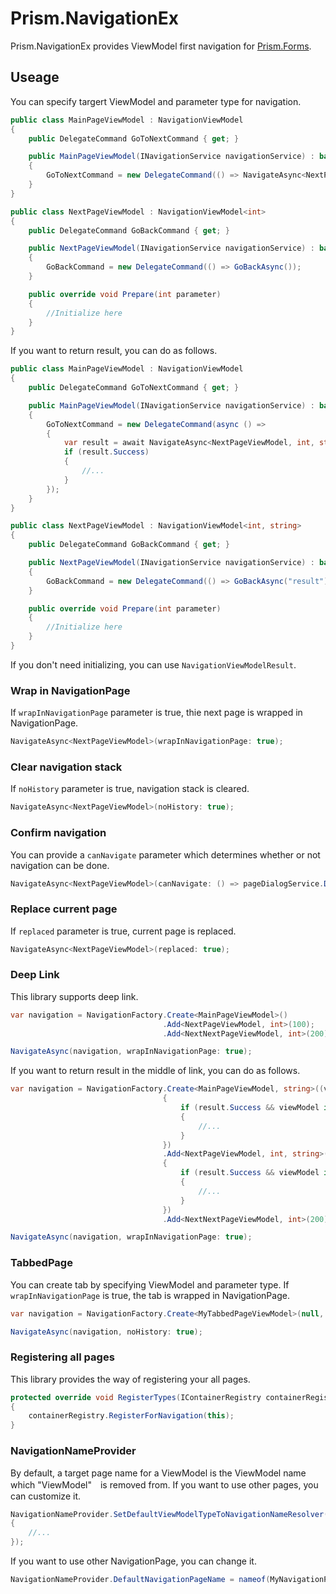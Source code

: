 # Prism.NavigationEx
Prism.NavigationEx provides ViewModel first navigation for [Prism.Forms](https://github.com/PrismLibrary/Prism).

## Useage
You can specify targert ViewModel and parameter type for navigation.
```C#
public class MainPageViewModel : NavigationViewModel
{
    public DelegateCommand GoToNextCommand { get; }

    public MainPageViewModel(INavigationService navigationService) : base(navigationService)
    {
        GoToNextCommand = new DelegateCommand(() => NavigateAsync<NextPageViewModel, int>(100));
    }
}

public class NextPageViewModel : NavigationViewModel<int>
{
    public DelegateCommand GoBackCommand { get; }

    public NextPageViewModel(INavigationService navigationService) : base(navigationService)
    {
        GoBackCommand = new DelegateCommand(() => GoBackAsync());
    }

    public override void Prepare(int parameter)
    {
        //Initialize here
    }
}
```

If you want to return result, you can do as follows.
```C#
public class MainPageViewModel : NavigationViewModel
{
    public DelegateCommand GoToNextCommand { get; }

    public MainPageViewModel(INavigationService navigationService) : base(navigationService)
    {
        GoToNextCommand = new DelegateCommand(async () =>
        {
            var result = await NavigateAsync<NextPageViewModel, int, string>(100);
            if (result.Success)
            {
                //...
            }
        });
    }
}

public class NextPageViewModel : NavigationViewModel<int, string>
{
    public DelegateCommand GoBackCommand { get; }

    public NextPageViewModel(INavigationService navigationService) : base(navigationService)
    {
        GoBackCommand = new DelegateCommand(() => GoBackAsync("result"));
    }

    public override void Prepare(int parameter)
    {
        //Initialize here
    }
}
```
If you don't need initializing, you can use `NavigationViewModelResult`.

### Wrap in NavigationPage
If `wrapInNavigationPage` parameter is true, thie next page is wrapped in NavigationPage.
```C#
NavigateAsync<NextPageViewModel>(wrapInNavigationPage: true);
```

### Clear navigation stack
If `noHistory` parameter is true, navigation stack is cleared.
```C#
NavigateAsync<NextPageViewModel>(noHistory: true);
```

### Confirm navigation
You can provide a `canNavigate` parameter which determines whether or not navigation can be done.
```C#
NavigateAsync<NextPageViewModel>(canNavigate: () => pageDialogService.DisplayAlertAsync("title", "message", "OK", "Cancel");
```

### Replace current page
If `replaced` parameter is true, current page is replaced.
```C#
NavigateAsync<NextPageViewModel>(replaced: true);
```

### Deep Link
This library supports deep link.
```C#
var navigation = NavigationFactory.Create<MainPageViewModel>()
                                  .Add<NextPageViewModel, int>(100);
                                  .Add<NextNextPageViewModel, int>(200);

NavigateAsync(navigation, wrapInNavigationPage: true);
```

If you want to return result in the middle of link, you can do as follows. 
```C#
var navigation = NavigationFactory.Create<MainPageViewModel, string>((viewModel, result) => 
                                  {
                                      if (result.Success && viewModel is MainPageViewModel mainPageViewModel)
                                      {
                                          //...
                                      }
                                  })
                                  .Add<NextPageViewModel, int, string>(100, (viewModel, result) => 
                                  {
                                      if (result.Success && viewModel is NextPageViewModel nextPageViewModel)
                                      {
                                          //...
                                      }
                                  })
                                  .Add<NextNextPageViewModel, int>(200);

NavigateAsync(navigation, wrapInNavigationPage: true);
```

### TabbedPage
You can create tab by specifying ViewModel and parameter type. If `wrapInNavigationPage` is true, the tab is wrapped in NavigationPage.
```C#
var navigation = NavigationFactory.Create<MyTabbedPageViewModel>(null, new Tab<FirstTabPageViewModel, string>("text", true), new Tab<SecondTabPageViewModel>());

NavigateAsync(navigation, noHistory: true);
```

### Registering all pages
This library provides the way of registering your all pages.
```C#
protected override void RegisterTypes(IContainerRegistry containerRegistry)
{
    containerRegistry.RegisterForNavigation(this);
}
```

### NavigationNameProvider
By default, a target page name for a ViewModel is the ViewModel name which "ViewModel"　is removed from. If you want to use other pages, you can customize it.
```C#
NavigationNameProvider.SetDefaultViewModelTypeToNavigationNameResolver(viewModelType =>
{
    //...
});
```
If you want to use other NavigationPage, you can change it.
```C#
NavigationNameProvider.DefaultNavigationPageName = nameof(MyNavigationPage);
```
